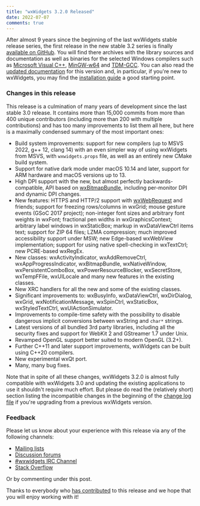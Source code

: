 ```yaml
---
title: "wxWidgets 3.2.0 Released"
date: 2022-07-07
comments: true
---
```


After almost 9 years since the beginning of the last wxWidgets stable release
series, the first release in the new stable 3.2 series is finally [available
on GitHub][1]. You will find there archives with the library sources and
documentation as well as binaries for the selected Windows compilers such as
[Microsoft Visual C++](https://visualstudio.microsoft.com/),
[MinGW-w64](https://mingw-w64.org/) and
[TDM-GCC](https://jmeubank.github.io/tdm-gcc/). You can also read the
[updated documentation][2] for this version and, in particular, if you're
new to wxWidgets, you may find the [installation guide][3] a good starting
point.

[1]: https://github.com/wxWidgets/wxWidgets/releases/tag/v3.2.0
[2]: https://docs.wxwidgets.org/3.2.0/
[3]: https://docs.wxwidgets.org/3.2.0/overview_install.html 

### Changes in this release

This release is a culmination of many years of development since the
last stable 3.0 release. It contains more than 15,000 commits from more
than 400 unique contributors (including more than 200 with multiple
contributions) and has too many improvements to list them all here, but
here is a maximally condensed summary of the most important ones:

- Build system improvements: support for new compilers (up to MSVS 2022,
  g++ 12, clang 14) with an even simpler way of using wxWidgets from
  MSVS, with `wxwidgets.props` file, as well as an entirely new CMake build
  system.
- Support for native dark mode under macOS 10.14 and later, support for
  ARM hardware and macOS versions up to 13.
- High DPI support with the new, but almost perfectly backwards-
  compatible, API based on [wxBitmapBundle][4], including per-monitor DPI and
  dynamic DPI changes.
- New features: HTTPS and HTTP/2 support with [wxWebRequest][5] and friends;
  support for freezing rows/columns in wxGrid; mouse gesture events
  (GSoC 2017 project); non-integer font sizes and arbitrary font weights
  in wxFont; fractional pen widths in wxGraphicsContext; arbitrary label
  windows in wxStaticBox; markup in wxDataViewCtrl items text; support
  for ZIP 64 files; LZMA compression; much improved accessibility
  support under MSW; new Edge-based wxWebView implementation; support for
  using native spell-checking in wxTextCtrl; new PCRE-based wxRegEx.
- New classes: wxActivityIndicator, wxAddRemoveCtrl, wxAppProgressIndicator,
  wxBitmapBundle, wxNativeWindow, wxPersistentComboBox,
  wxPowerResourceBlocker, wxSecretStore, wxTempFFile, wxUILocale and many new
  features in the existing classes.
- New XRC handlers for all the new and some of the existing classes.
- Significant improvements to: wxBusyInfo, wxDataViewCtrl, wxDirDialog, wxGrid,
  wxNotificationMessage, wxSpinCtrl, wxStaticBox, wxStyledTextCtrl,
  wxUIActionSimulator.
- Improvements to compile-time safety with the possibility to disable dangerous
  implicit conversions between wxString and `char*` strings.
- Latest versions of all bundled 3rd party libraries, including all the
  security fixes and support for WebKit 2 and GStreamer 1.7 under Unix.
- Revamped OpenGL support better suited to modern OpenGL (3.2+).
- Further C++11 and later support improvements, wxWidgets can be built using
  C++20 compilers.
- New experimental wxQt port.
- Many, many bug fixes.

[4]: https://docs.wxwidgets.org/3.2.0/classwx_bitmap_bundle.html
[5]: https://docs.wxwidgets.org/3.2.0/classwx_web_request.html

Note that in spite of all these changes, wxWidgets 3.2.0 is almost fully
compatible with wxWidgets 3.0 and updating the existing applications to
use it shouldn't require much effort. But please do read the (relatively
short) section listing the incompatible changes in the beginning of the
[change log file][6] if you're upgrading from a previous wxWidgets version.

[6]: https://raw.githubusercontent.com/wxWidgets/wxWidgets/v3.2.0/docs/changes.txt


### Feedback

Please let us know about your experience with this release via any of the
following channels:

* [Mailing lists](https://www.wxwidgets.org/support/mailing-lists/)
* [Discussion forums](https://forums.wxwidgets.org/)
* [#wxwidgets IRC Channel](https://www.wxwidgets.org/support/irc/)
* [Stack Overflow](https://stackoverflow.com/questions/tagged/wxwidgets)

Or by commenting under this post.

Thanks to everybody who [has contributed][9] to this release and we hope that
you will enjoy working with it!

[9]: https://docs.wxwidgets.org/3.2.0/page_copyright.html
